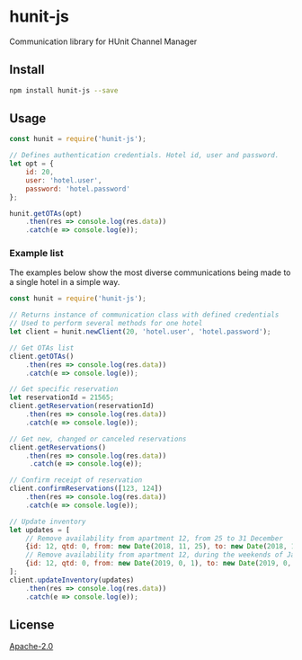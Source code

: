 # hunit-js
Communication library for HUnit Channel Manager

## Install

```bash
npm install hunit-js --save
```

## Usage

```js
const hunit = require('hunit-js');

// Defines authentication credentials. Hotel id, user and password.
let opt = {
    id: 20,
    user: 'hotel.user',
    password: 'hotel.password'
};

hunit.getOTAs(opt)
    .then(res => console.log(res.data))
    .catch(e => console.log(e));
```

### Example list

The examples below show the most diverse communications being made to a single hotel in a simple way.

```js
const hunit = require('hunit-js');

// Returns instance of communication class with defined credentials
// Used to perform several methods for one hotel
let client = hunit.newClient(20, 'hotel.user', 'hotel.password');

// Get OTAs list
client.getOTAs()
    .then(res => console.log(res.data))
    .catch(e => console.log(e));

// Get specific reservation
let reservationId = 21565;
client.getReservation(reservationId)
    .then(res => console.log(res.data))
    .catch(e => console.log(e));

// Get new, changed or canceled reservations
client.getReservations()
    .then(res => console.log(res.data))
     .catch(e => console.log(e));

// Confirm receipt of reservation
client.confirmReservations([123, 124])
    .then(res => console.log(res.data))
    .catch(e => console.log(e));

// Update inventory
let updates = [
    // Remove availability from apartment 12, from 25 to 31 December
    {id: 12, qtd: 0, from: new Date(2018, 11, 25), to: new Date(2018, 11, 31)},
    // Remove availability from apartment 12, during the weekends of January
    {id: 12, qtd: 0, from: new Date(2019, 0, 1), to: new Date(2019, 0, 31), days: {fri: true, sat: true}}
];
client.updateInventory(updates)
    .then(res => console.log(res.data))
    .catch(e => console.log(e));
```

## License

[Apache-2.0](https://spdx.org/licenses/Apache-2.0.html)